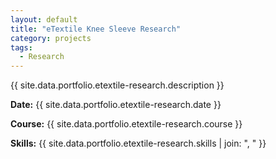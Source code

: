 ```yaml
---
layout: default
title: "eTextile Knee Sleeve Research"
category: projects
tags:
  - Research
---
```


{{ site.data.portfolio.etextile-research.description }}

**Date:** {{ site.data.portfolio.etextile-research.date }}

**Course:** {{ site.data.portfolio.etextile-research.course }}

**Skills:** {{ site.data.portfolio.etextile-research.skills | join: ", " }}
